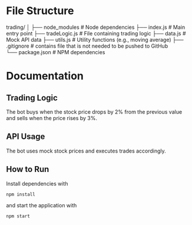 # File Structure

trading/
│
├── node_modules       # Node dependencies
├── index.js           # Main entry point
├── tradeLogic.js      # File containing trading logic
├── data.js            # Mock API data
├── utils.js           # Utility functions (e.g., moving average)
├── .gitignore         # contains file that is not needed to be pushed to GitHub    
└── package.json       # NPM dependencies

# Documentation

## Trading Logic
   The bot buys when the stock price drops by 2% from the previous value and sells when the price rises by 3%.

## API Usage 
   The bot uses mock stock prices and executes trades accordingly.

## How to Run 
   Install dependencies with 

   ```npm install``` 

   and start the application with 

   ```npm start```